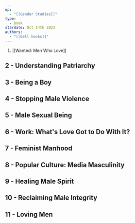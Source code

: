 ```yaml
---
up:
  - "[[Gender Studies]]"
type:
  - book
stardate: Oct 14th 2023
authors:
  - "[[bell hooks]]"
---
```

1. [[Wanted: Men Who Love]]
## 2 - Understanding Patriarchy
## 3 - Being a Boy
## 4 - Stopping Male Violence
## 5 - Male Sexual Being
## 6 - Work: What's Love Got to Do With It?
## 7 - Feminist Manhood
## 8 - Popular Culture: Media Masculinity
## 9 - Healing Male Spirit
## 10 - Reclaiming Male Integrity
## 11 - Loving Men